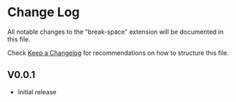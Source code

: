 # Change Log

All notable changes to the "break-space" extension will be documented in this file.

Check [Keep a Changelog](http://keepachangelog.com/) for recommendations on how to structure this file.

## V0.0.1

- Initial release